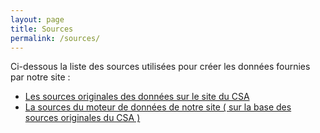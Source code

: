 ```yaml
---
layout: page
title: Sources
permalink: /sources/
---
```


<p>Ci-dessous la liste des sources utilisées pour créer les données fournies par notre site :</p>


<ul>
<li>
<a target="_blank" href="http://www.csa.fr/Television/Le-suivi-des-programmes/Le-pluralisme-politique-et-les-campagnes-electorales/L-election-presidentielle-2017/Les-temps-de-parole-et-d-antenne">Les sources originales des données sur le site du CSA</a>
</li>

<li>
<a target="_blank" href="https://github.com/nyl-auster/equite-parole-datas">La sources du moteur de données de notre site ( sur la base des sources originales du CSA )</a>
</li>
</ul>

